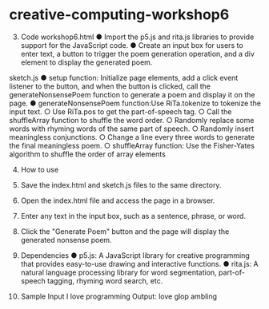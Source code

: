 # creative-computing-workshop6


3. Code
workshop6.html
● Import the p5.js and rita.js libraries to provide support for the JavaScript code.
● Create an input box for users to enter text, a button to trigger the poem generation operation, and a div element to display the generated poem.

sketch.js
● setup function: Initialize page elements, add a click event listener to the button, and when the button is clicked, call the generateNonsensePoem function to generate a poem and display it on the page.
● generateNonsensePoem function:Use RiTa.tokenize to tokenize the input text.
  ○ Use RiTa.pos to get the part-of-speech tag.
  ○ Call the shuffleArray function to shuffle the word order.
  ○ Randomly replace some words with rhyming words of the same part of speech.
  ○ Randomly insert meaningless conjunctions.
  ○ Change a line every three words to generate the final meaningless poem.
  ○ shuffleArray function: Use the Fisher-Yates algorithm to shuffle the order of array elements

4. How to use
1. Save the index.html and sketch.js files to the same directory.
2. Open the index.html file and access the page in a browser.
3. Enter any text in the input box, such as a sentence, phrase, or word.
4. Click the "Generate Poem" button and the page will display the generated nonsense poem.
5. Dependencies
● p5.js: A JavaScript library for creative programming that provides easy-to-use drawing and interactive functions.
● rita.js: A natural language processing library for word segmentation, part-of-speech tagging, rhyming word search, etc.

6. Sample
Input I love programming
Output:  love glop ambling
